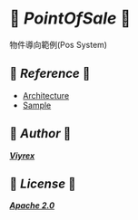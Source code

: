 # 🍓 ***PointOfSale*** 🍓
物件導向範例(Pos System)

## 🍓 ***Reference*** 🍓
- [Architecture][]
- [Sample][]

## 🍓 ***Author*** 🍓
[***Viyrex***][Author]

## 🍓 ***License*** 🍓
[***Apache 2.0***][License]

[Architecture]:https://github.com/0x0001F36D/PointOfSale.Sample/tree/master/PointOfSale.Architecture
[Sample]:https://github.com/0x0001F36D/PointOfSale.Sample/tree/master/PointOfSale.Sample
[Author]:https://github.com/0x0001F36D
[License]:https://github.com/0x0001F36D/PointOfSale.Sample/blob/master/PointOfSale.Architecture/License
